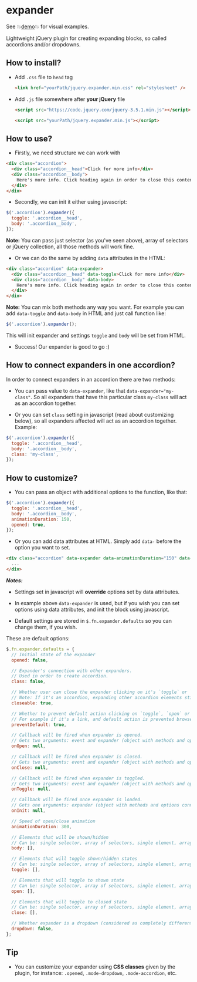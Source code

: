 # expander

See 💥[demo](https://goodleby.github.io/expander/demo/)💥 for visual examples.

Lightweight jQuery plugin for creating expanding blocks, so called accordions and/or dropdowns.

## How to install?

- Add `.css` file to `head` tag

  ```html
  <link href="yourPath/jquery.expander.min.css" rel="stylesheet" />
  ```

- Add `.js` file somewhere after **your jQuery** file

  ```html
  <script src="https://code.jquery.com/jquery-3.5.1.min.js"></script>

  <script src="yourPath/jquery.expander.min.js"></script>
  ```

## How to use?

- Firstly, we need structure we can work with

```html
<div class="accordion">
  <div class="accordion__head">Click for more info</div>
  <div class="accordion__body">
    Here's more info. Click heading again in order to close this content.
  </div>
</div>
```

- Secondly, we can init it either using javascript:

```javascript
$('.accordion').expander({
  toggle: '.accordion__head',
  body: '.accordion__body',
});
```

**Note:** You can pass just selector (as you've seen above), array of selectors or jQuery collection, all those methods will work fine.

- Or we can do the same by adding `data` attributes in the HTML:

```html
<div class="accordion" data-expander>
  <div class="accordion__head" data-toggle>Click for more info</div>
  <div class="accordion__body" data-body>
    Here's more info. Click heading again in order to close this content.
  </div>
</div>
```

**Note:** You can mix both methods any way you want. For example you can add `data-toggle` and `data-body` in HTML and just call function like:

```javascript
$('.accordion').expander();
```

This will init expander and settings `toggle` and `body` will be set from HTML.

- Success! Our expander is good to go :)

## How to connect expanders in one accordion?

In order to connect expanders in an accordion there are two methods:

- You can pass value to `data-expander`, like that `data-expander="my-class"`. So all expanders that have this particular class `my-class` will act as an accordion together.

- Or you can set `class` setting in javascript (read about customizing below), so all expanders affected will act as an accordion together. Example:

```javascript
$('.accordion').expander({
  toggle: '.accordion__head',
  body: '.accordion__body',
  class: 'my-class',
});
```

## How to customize?

- You can pass an object with additional options to the function, like that:

```javascript
$('.accordion').expander({
  toggle: '.accordion__head',
  body: '.accordion__body',
  animationDuration: 150,
  opened: true,
});
```

- Or you can add data attributes at HTML. Simply add `data-` before the option you want to set.

```html
<div class="accordion" data-expander data-animationDuration="150" data-opened="false">
  ...
</div>
```

**_Notes:_**

- Settings set in javascript will **override** options set by data attributes.

- In example above `data-expander` is used, but if you wish you can set options using data attributes, and init the block using javascript.

- Default settings are stored in `$.fn.expander.defaults` so you can change them, if you wish.

These are default options:

```javascript
$.fn.expander.defaults = {
  // Initial state of the expander
  opened: false,

  // Expander's connection with other expanders.
  // Used in order to create accordion.
  class: false,

  // Whether user can close the expander clicking on it's `toggle` or `close` elements.
  // Note: If it's an accordion, expanding other accordion elements still will be able to close it.
  closeable: true,

  // Whether to prevent default action clicking on `toggle`, `open` or `close`.
  // For example if it's a link, and default action is prevented browser won't open the link.
  preventDefault: true,

  // Callback will be fired when expander is opened.
  // Gets two arguments: event and expander (object with methods and options connected to the expander)
  onOpen: null,

  // Callback will be fired when expander is closed.
  // Gets two arguments: event and expander (object with methods and options connected to the expander)
  onClose: null,

  // Callback will be fired when expander is toggled.
  // Gets two arguments: event and expander (object with methods and options connected to the expander)
  onToggle: null,

  // Callback will be fired once expander is loaded.
  // Gets one arguments: expander (object with methods and options connected to the expander)
  onInit: null,

  // Speed of open/close animation
  animationDuration: 300,

  // Elements that will be shown/hidden
  // Can be: single selector, array of selectors, single element, array of elements, jQuery collection
  body: [],

  // Elements that will toggle shown/hidden states
  // Can be: single selector, array of selectors, single element, array of elements, jQuery collection
  toggle: [],

  // Elements that will toggle to shown state
  // Can be: single selector, array of selectors, single element, array of elements, jQuery collection
  open: [],

  // Elements that will toggle to closed state
  // Can be: single selector, array of selectors, single element, array of elements, jQuery collection
  close: [],

  // Whether expander is a dropdown (considered as completely different mode).
  dropdown: false,
};
```

## Tip

- You can customize your expander using **CSS classes** given by the plugin, for instance: `.opened`, `.mode-dropdown`, `.mode-accordion`, etc.
